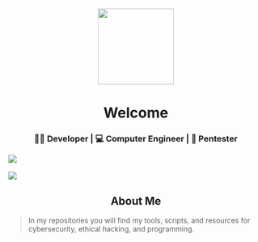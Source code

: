 <h3 align="center"> 
  <img src="https://avatars.githubusercontent.com/u/85068672?v=4" height="150"/>
</h3>

<h1 align="center">Welcome</h1>  
<h3 align="center"> 👨‍💻 Developer | 💻 Computer Engineer | 🐞 Pentester </h3>

<img src="https://user-images.githubusercontent.com/73097560/115834477-dbab4500-a447-11eb-908a-139a6edaec5c.gif">

<br>
<br>



<img src="https://user-images.githubusercontent.com/73097560/115834477-dbab4500-a447-11eb-908a-139a6edaec5c.gif">

<!-- About Me Section -->
<h2 align="center">About Me</h2>

> In my repositories you will find my tools, scripts, and resources for cybersecurity, ethical hacking, and programming.
